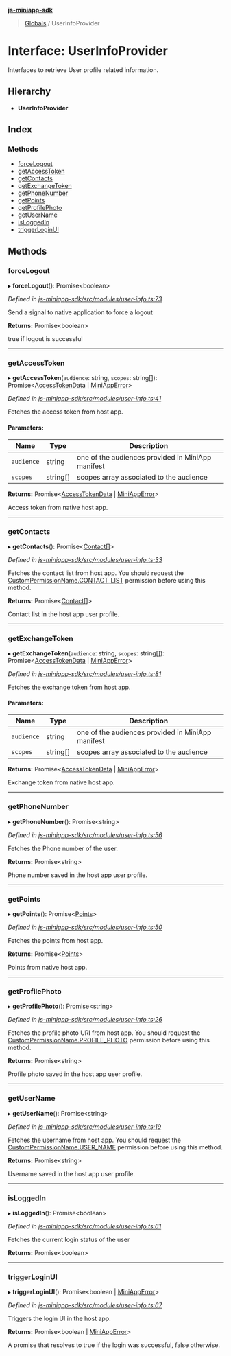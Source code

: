 **[js-miniapp-sdk](../README.md)**

> [Globals](../README.md) / UserInfoProvider

# Interface: UserInfoProvider

Interfaces to retrieve User profile related information.

## Hierarchy

* **UserInfoProvider**

## Index

### Methods

* [forceLogout](userinfoprovider.md#forcelogout)
* [getAccessToken](userinfoprovider.md#getaccesstoken)
* [getContacts](userinfoprovider.md#getcontacts)
* [getExchangeToken](userinfoprovider.md#getexchangetoken)
* [getPhoneNumber](userinfoprovider.md#getphonenumber)
* [getPoints](userinfoprovider.md#getpoints)
* [getProfilePhoto](userinfoprovider.md#getprofilephoto)
* [getUserName](userinfoprovider.md#getusername)
* [isLoggedIn](userinfoprovider.md#isloggedin)
* [triggerLoginUI](userinfoprovider.md#triggerloginui)

## Methods

### forceLogout

▸ **forceLogout**(): Promise\<boolean>

*Defined in [js-miniapp-sdk/src/modules/user-info.ts:73](https://github.com/rakutentech/js-miniapp/blob/759cace/js-miniapp-sdk/src/modules/user-info.ts#L73)*

Send a signal to native application to force a logout

**Returns:** Promise\<boolean>

true if logout is successful

___

### getAccessToken

▸ **getAccessToken**(`audience`: string, `scopes`: string[]): Promise\<[AccessTokenData](../classes/accesstokendata.md) \| [MiniAppError](../classes/miniapperror.md)>

*Defined in [js-miniapp-sdk/src/modules/user-info.ts:41](https://github.com/rakutentech/js-miniapp/blob/759cace/js-miniapp-sdk/src/modules/user-info.ts#L41)*

Fetches the access token from host app.

#### Parameters:

Name | Type | Description |
------ | ------ | ------ |
`audience` | string | one of the audiences provided in MiniApp manifest |
`scopes` | string[] | scopes array associated to the audience |

**Returns:** Promise\<[AccessTokenData](../classes/accesstokendata.md) \| [MiniAppError](../classes/miniapperror.md)>

Access token from native host app.

___

### getContacts

▸ **getContacts**(): Promise\<[Contact](contact.md)[]>

*Defined in [js-miniapp-sdk/src/modules/user-info.ts:33](https://github.com/rakutentech/js-miniapp/blob/759cace/js-miniapp-sdk/src/modules/user-info.ts#L33)*

Fetches the contact list from host app.
You should request the [CustomPermissionName.CONTACT_LIST](../enums/custompermissionname.md#contact_list) permission before using this method.

**Returns:** Promise\<[Contact](contact.md)[]>

Contact list in the host app user profile.

___

### getExchangeToken

▸ **getExchangeToken**(`audience`: string, `scopes`: string[]): Promise\<[AccessTokenData](../classes/accesstokendata.md) \| [MiniAppError](../classes/miniapperror.md)>

*Defined in [js-miniapp-sdk/src/modules/user-info.ts:81](https://github.com/rakutentech/js-miniapp/blob/759cace/js-miniapp-sdk/src/modules/user-info.ts#L81)*

Fetches the exchange token from host app.

#### Parameters:

Name | Type | Description |
------ | ------ | ------ |
`audience` | string | one of the audiences provided in MiniApp manifest |
`scopes` | string[] | scopes array associated to the audience |

**Returns:** Promise\<[AccessTokenData](../classes/accesstokendata.md) \| [MiniAppError](../classes/miniapperror.md)>

Exchange token from native host app.

___

### getPhoneNumber

▸ **getPhoneNumber**(): Promise\<string>

*Defined in [js-miniapp-sdk/src/modules/user-info.ts:56](https://github.com/rakutentech/js-miniapp/blob/759cace/js-miniapp-sdk/src/modules/user-info.ts#L56)*

Fetches the Phone number of the user.

**Returns:** Promise\<string>

Phone number saved in the host app user profile.

___

### getPoints

▸ **getPoints**(): Promise\<[Points](points.md)>

*Defined in [js-miniapp-sdk/src/modules/user-info.ts:50](https://github.com/rakutentech/js-miniapp/blob/759cace/js-miniapp-sdk/src/modules/user-info.ts#L50)*

Fetches the points from host app.

**Returns:** Promise\<[Points](points.md)>

Points from native host app.

___

### getProfilePhoto

▸ **getProfilePhoto**(): Promise\<string>

*Defined in [js-miniapp-sdk/src/modules/user-info.ts:26](https://github.com/rakutentech/js-miniapp/blob/759cace/js-miniapp-sdk/src/modules/user-info.ts#L26)*

Fetches the profile photo URI from host app.
You should request the [CustomPermissionName.PROFILE_PHOTO](../enums/custompermissionname.md#profile_photo) permission before using this method.

**Returns:** Promise\<string>

Profile photo saved in the host app user profile.

___

### getUserName

▸ **getUserName**(): Promise\<string>

*Defined in [js-miniapp-sdk/src/modules/user-info.ts:19](https://github.com/rakutentech/js-miniapp/blob/759cace/js-miniapp-sdk/src/modules/user-info.ts#L19)*

Fetches the username from host app.
You should request the [CustomPermissionName.USER_NAME](../enums/custompermissionname.md#user_name) permission before using this method.

**Returns:** Promise\<string>

Username saved in the host app user profile.

___

### isLoggedIn

▸ **isLoggedIn**(): Promise\<boolean>

*Defined in [js-miniapp-sdk/src/modules/user-info.ts:61](https://github.com/rakutentech/js-miniapp/blob/759cace/js-miniapp-sdk/src/modules/user-info.ts#L61)*

Fetches the current login status of the user

**Returns:** Promise\<boolean>

___

### triggerLoginUI

▸ **triggerLoginUI**(): Promise\<boolean \| [MiniAppError](../classes/miniapperror.md)>

*Defined in [js-miniapp-sdk/src/modules/user-info.ts:67](https://github.com/rakutentech/js-miniapp/blob/759cace/js-miniapp-sdk/src/modules/user-info.ts#L67)*

Triggers the login UI in the host app.

**Returns:** Promise\<boolean \| [MiniAppError](../classes/miniapperror.md)>

A promise that resolves to true if the login was successful, false otherwise.
